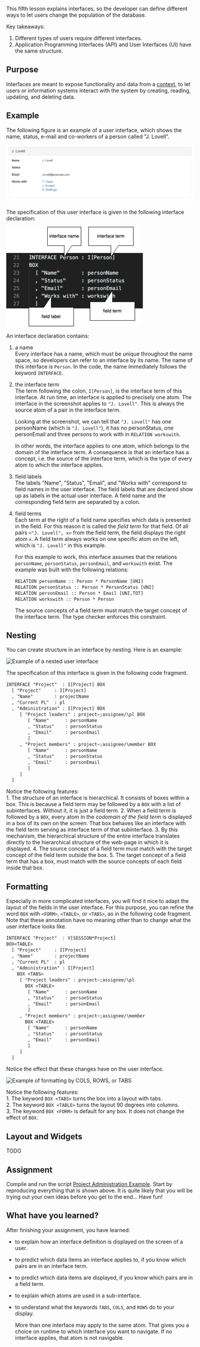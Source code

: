 This fifth lesson explains interfaces, so the developer can define different ways to let users change the population of the database.

Key takeaways:
1. Different types of users require different interfaces.
2. Application Programming Interfaces (API) and User Interfaces (UI) have the same structure.

## Purpose

Interfaces are meant to expose functionality and data from a [context](../reference-material/syntax-of-ampersand#the-context-statement), to let users or information systems interact with the system by creating, reading, updating, and deleting data.


## Example

The following figure is an example of a user interface, which shows the name, status, e-mail and co-workers of a person called "J. Lovell".

![Example of a user interface](../assets/InterfaceLovellRaw.jpg)

The specification of this user interface is given in the following interface declaration:

![Example of a user interface](../assets/anatomy-of-interfaces.drawio.png)
<!-- contents of this picture:
```
INTERFACE Person : I[Person]
BOX
  [ "Name"       : personName
  , "Status"     : personStatus
  , "Email"      : personEmail
  , "Works with" : workswith
  ]
``` -->

An interface declaration contains:
1. a name<br>
   Every interface has a name, which must be unique throughout the name space, so developers can refer to an interface by its name.
   The name of this interface is `Person`.
   In the code, the name immediately follows the keyword `INTERFACE`.
2. the interface term<br>
   The term following the colon, `I[Person]`, is the interface term of this interface.
   At run time, an interface is applied to precisely one atom.
   The interface in the screenshot applies to `"J. Lovell"`.
   This is always the source atom of a pair in the interface term.

   Looking at the screenshot, we can tell that `"J. Lovell"` has one personName (which is `"J. Lovell"`), it has no personStatus, one personEmail and three persons to work with in `RELATION workswith`.

   In other words, the interface applies to one atom, which belongs to the domain of the interface term.
   A consequence is that an interface has a concept, i.e. the source of the interface term, which is the type of every atom to which the interface applies.
3. field labels<br>
   The labels "Name", "Status", "Email", and "Works with" correspond to field names in the user interface.
   The field labels that are declared show up as labels in the actual user interface.
   A field name and the corresponding field term are separated by a colon.
4. field terms<br>
   Each term at the right of a field name specifies which data is presented in the field.
   For this reason it is called the _field term_ for that field.
   Of all pairs `<"J. Lovell", x>` from the field term, the field displays the right atom `x`.
   A field term always works on one specific atom on the left, which is `"J. Lovell"` in this example.

   For this example to work, this interface assumes that the relations `personName`, `personStatus`, `personEmail`, and `workswith` exist. The example was built with the following relations:

   ```
   RELATION personName :: Person * PersonName [UNI]
   RELATION personStatus :: Person * PersonStatus [UNI]
   RELATION personEmail :: Person * Email [UNI,TOT]
   RELATION workswith :: Person * Person
   ```
   The source concepts of a field term must match the target concept of the interface term. The type checker enforces this constraint.


## Nesting

You can create structure in an interface by nesting. Here is an example:

![Example of a nested user interface](../assets/InterfaceAlphaBoardNested.jpg)

The specification of this interface is given in the following code fragment.

```
INTERFACE "Project"  : I[Project] BOX
  [ "Project"     : I[Project]
  , "Name"        : projectName
  , "Current PL"  : pl
  , "Administration" : I[Project] BOX
     [ "Project leaders" : project~;assignee/\pl BOX
        [ "Name"      : personName
        , "Status"    : personStatus
        , "Email"     : personEmail
        ]
     , "Project members" : project~;assignee/\member BOX
        [ "Name"      : personName
        , "Status"    : personStatus
        , "Email"     : personEmail
        ]
     ]
  ]
```

Notice the following features:\
1\. The structure of an interface is hierarchical. It consists of boxes within a box. This is because a field term may be followed by a `BOX` with a list of subinterfaces. Without it, it is just a field term. 2. When a field term is followed by a `BOX`, every atom in the _codomain of the field term_ is displayed in a box of its own on the screen. That box behaves like an interface with the field term serving as interface term of that subinterface. 3. By this mechanism, the hierarchical structure of the entire interface translates directly to the hierarchical structure of the web-page in which it is displayed. 4. The source concept of a field term must match with the target concept of the field term outside the box. 5. The target concept of a field term that has a box, must match with the source concepts of each field inside that box.

## Formatting

Especially in more complicated interfaces, you will find it nice to adapt the layout of the fields in the user interface. For this purpose, you can refine the word `BOX` with `<FORM>`, `<TABLE>`, or `<TABS>`, as in the following code fragment. Note that these annotation have no meaning other than to change what the user interface looks like.

```
INTERFACE "Project"  : V[SESSION*Project]
BOX<TABLE>
  [ "Project"     : I[Project]
  , "Name"        : projectName
  , "Current PL"  : pl
  , "Administration" : I[Project]
    BOX <TABS>
     [ "Project leaders" : project~;assignee/\pl
       BOX <TABLE>
        [ "Name"      : personName
        , "Status"    : personStatus
        , "Email"     : personEmail
        ]
     , "Project members" : project~;assignee/\member
       BOX <TABLE>
        [ "Name"      : personName
        , "Status"    : personStatus
        , "Email"     : personEmail
        ]
     ]
  ]
```

Notice the effect that these changes have on the user interface.

![Example of formatting by COLS, ROWS, or TABS](../assets/InterfaceAlphaBoardFormatted.jpg)

Notice the following features:\
1\. The keyword `BOX <TABS>` turns the box into a layout with tabs.\
2\. The keyword `BOX <TABLE>` turns the layout 90 degrees into columns.\
3\. The keyword `BOX <FORM>` is default for any box. It does not change the effect of `BOX`.

## Layout and Widgets

TODO

## Assignment

Compile and run the script [Project Administration Example](https://github.com/AmpersandTarski/ampersand-models/tree/master/examples/ProjectAdministration). Start by reproducing everything that is shown above. It is quite likely that you will be trying out your own ideas before you get to the end... Have fun!

## What have you learned?

After finishing your assignment, you have learned:

- to explain how an interface definition is displayed on the screen of a user.
- to predict which data items an interface applies to, if you know which pairs are in an interface term.
- to predict which data items are displayed, if you know which pairs are in a field term.
- to explain which atoms are used in a sub-interface.
- to understand what the keywords `TABS`, `COLS`, and `ROWS` do to your display.

  More than one interface may apply to the same atom. That gives you a choice on runtime to which interface you want to navigate. If no interface applies, that atom is not navigable.
